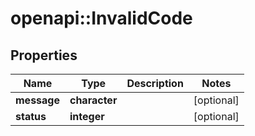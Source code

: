 # openapi::InvalidCode

## Properties
Name | Type | Description | Notes
------------ | ------------- | ------------- | -------------
**message** | **character** |  | [optional] 
**status** | **integer** |  | [optional] 


